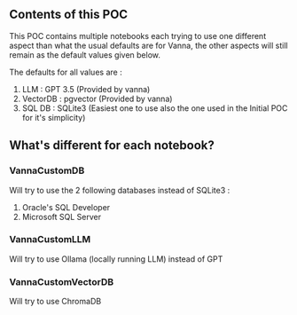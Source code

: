 ## Contents of this POC

This POC contains multiple notebooks each trying to use one different aspect than what the usual defaults are for Vanna, the other aspects will still remain as the default values given below. 

The defaults for all values are : 
  1. LLM : GPT 3.5 (Provided by vanna)
  2. VectorDB : pgvector (Provided by vanna)
  3. SQL DB : SQLite3 (Easiest one to use also the one used in the Initial POC for it's simplicity)

## What's different for each notebook? 

### VannaCustomDB 

Will try to use the 2 following databases instead of SQLite3 : 
  1. Oracle's SQL Developer
  2. Microsoft SQL Server

### VannaCustomLLM

Will try to use Ollama (locally running LLM) instead of GPT

### VannaCustomVectorDB

Will try to use ChromaDB 
